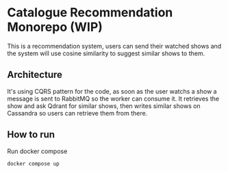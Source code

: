 # Catalogue Recommendation Monorepo (WIP)

This is a recommendation system, users can send their watched shows and the system will use cosine similarity to suggest similar shows to them.


## Architecture

It's using CQRS pattern for the code, as soon as the user watchs a show a message is sent to RabbitMQ so the worker can consume it. It retrieves the show and ask Qdrant for similar shows, then writes similar shows on Cassandra so users can retrieve them from there.

## How to run

Run docker compose
```shell
docker compose up
```